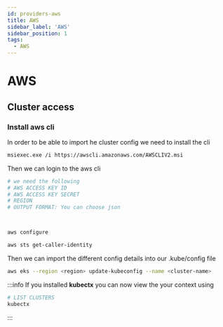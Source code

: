 ```yaml
---
id: providers-aws
title: AWS
sidebar_label: 'AWS'
sidebar_position: 1
tags:
  - AWS
---
```



# AWS


## Cluster access 

### Install aws cli 

In order to be able to import he cluster config we need to install the cli

```bash title='aws cli'
msiexec.exe /i https://awscli.amazonaws.com/AWSCLIV2.msi
```


Then we can login to the aws cli 
``` bash 
# we need the following 
# AWS ACCESS KEY ID 
# AWS ACCESS KEY SECRET
# REGION
# OUTPUT FORMAT: You can choose json 



aws configure

aws sts get-caller-identity
```


Then we can import the different config details into our .kube/config file 
```bash
aws eks --region <region> update-kubeconfig --name <cluster-name>
```


:::info 
If you installed **kubectx** you can now view the your context using 
```bash 
# LIST CLUSTERS
kubectx 
```
:::
